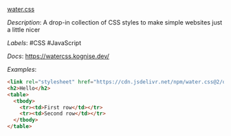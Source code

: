 [water.css](https://github.com/kognise/water.css)

*Description*: A drop-in collection of CSS styles to make simple websites just a little nicer

*Labels*: #CSS #JavaScript

*Docs*: https://watercss.kognise.dev/

*Examples*:

```html
<link rel="stylesheet" href="https://cdn.jsdelivr.net/npm/water.css@2/out/water.css">
<h2>Hello</h2>
<table>
  <tbody>
    <tr><td>First row</td></tr>
    <tr><td>Second row</td></tr>
  </tbody>
</table>
```
